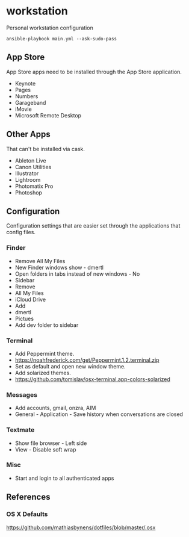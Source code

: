 # workstation

Personal workstation configuration

    ansible-playbook main.yml --ask-sudo-pass

## App Store

App Store apps need to be installed through the App Store application.

- Keynote
- Pages
- Numbers
- Garageband
- iMovie
- Microsoft Remote Desktop

## Other Apps

That can't be installed via cask.

- Ableton Live
- Canon Utilities
- Illustrator
- Lightroom
- Photomatix Pro
- Photoshop

## Configuration

Configuration settings that are easier set through the applications that config files.

### Finder

- Remove All My Files
- New Finder windows show - dmertl
- Open folders in tabs instead of new windows - No
- Sidebar
 - Remove
  - All My Files
  - iCloud Drive
 - Add
  - dmertl
  - Pictues
- Add dev folder to sidebar

### Terminal

- Add Peppermint theme.
 - https://noahfrederick.com/get/Peppermint.1.2.terminal.zip
 - Set as default and open new window theme. 
- Add solarized themes.
 - https://github.com/tomislav/osx-terminal.app-colors-solarized

### Messages

- Add accounts, gmail, onzra, AIM
- General - Application - Save history when conversations are closed

### Textmate

- Show file browser - Left side
- View - Disable soft wrap

### Misc

- Start and login to all authenticated apps

## References

### OS X Defaults

https://github.com/mathiasbynens/dotfiles/blob/master/.osx
